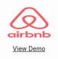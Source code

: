 <div align="center">
  <a href="https://airbnb-sigma-three.vercel.app/">
    <img src="./src/Assets/airbnb-logo.png" alt="Logo" width="100" height="70">
  </a>
  <p align="center">
    <a href="https://airbnb-sigma-three.vercel.app/">View Demo</a>
  </p>
</div>

<br />
